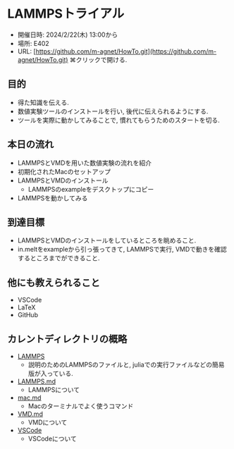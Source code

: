 
# LAMMPSトライアル

- 開催日時: 2024/2/22(木) 13:00から
- 場所: E402
- URL: [https://github.com/m-agnet/HowTo.git](https://github.com/m-agnet/HowTo.git) ⌘クリックで開ける.
  
## 目的

- 得た知識を伝える.
- 数値実験ツールのインストールを行い, 後代に伝えられるようにする.
- ツールを実際に動かしてみることで, 慣れてもらうためのスタートを切る. 

## 本日の流れ

- LAMMPSとVMDを用いた数値実験の流れを紹介
- 初期化されたMacのセットアップ
- LAMMPSとVMDのインストール
  - LAMMPSのexampleをデスクトップにコピー
- LAMMPSを動かしてみる

## 到達目標

- LAMMPSとVMDのインストールをしているところを眺めること. 
- in.meltをexampleから引っ張ってきて, LAMMPSで実行, VMDで動きを確認するところまでができること. 

## 他にも教えられること

- VSCode
- LaTeX
- GitHub

## カレントディレクトリの概略

- [LAMMPS](./LAMMPS)
  - 説明のためのLAMMPSのファイルと, juliaでの実行ファイルなどの簡易版が入っている. 
- [LAMMPS.md](./LAMMPS.md)
  - LAMMPSについて
- [mac.md](./mac.md)
  - Macのターミナルでよく使うコマンド
- [VMD.md](./VMD.md)
  - VMDについて
- [VSCode](./VSCode.md)
  -  VSCodeについて